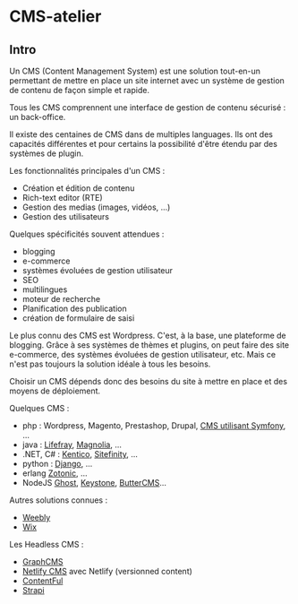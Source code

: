 # CMS-atelier

## Intro

Un CMS (Content Management System) est une solution tout-en-un permettant de mettre en place un site internet avec un système de gestion de contenu de façon simple et rapide.

Tous les CMS comprennent une interface de gestion de contenu sécurisé : un back-office.

Il existe des centaines de CMS dans de multiples languages. Ils ont des capacités différentes et pour certains la possibilité d'être étendu par des systèmes de plugin.

Les fonctionnalités principales d'un CMS :

- Création et édition de contenu
- Rich-text editor (RTE)
- Gestion des medias (images, vidéos, ...)
- Gestion des utilisateurs

Quelques spécificités souvent attendues :

- blogging
- e-commerce
- systèmes évoluées de gestion utilisateur
- SEO
- multilingues
- moteur de recherche
- Planification des publication
- création de formulaire de saisi

Le plus connu des CMS est Wordpress. C'est, à la base, une plateforme de blogging. Grâce à ses systèmes de thèmes et plugins, on peut faire des site e-commerce, des systèmes évoluées de gestion utilisateur, etc. Mais ce n'est pas toujours la solution idéale à tous les besoins.

Choisir un CMS dépends donc des besoins du site à mettre en place et des moyens de déploiement.

Quelques CMS :

- php : Wordpress, Magento, Prestashop, Drupal, [CMS utilisant Symfony](https://symfony.com/projects/category/cms), ...
- java : [Lifefray](https://www.liferay.com/), [Magnolia](https://www.magnolia-cms.com/), ...
- .NET, C# : [Kentico](https://www.kentico.com/), [Sitefinity](https://www.sitefinity.com/), ...
- python :  [Django](https://www.django-cms.org/en/), ...
- erlang [Zotonic](http://zotonic.com/), ...
- NodeJS [Ghost](https://ghost.org), [Keystone](http://keystonejs.com/), [ButterCMS](https://buttercms.com/)...

Autres solutions connues :

- [Weebly](https://www.weebly.com)
- [Wix](https://wix.com/)

Les Headless CMS :

- [GraphCMS](https://graphcms.com/) 
- [Netlify CMS](https://www.netlifycms.org/) avec Netlify (versionned content)
- [ContentFul](https://www.contentful.com/)
- [Strapi](https://strapi.io)